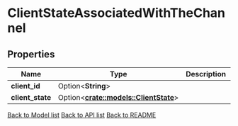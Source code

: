 # ClientStateAssociatedWithTheChannel

## Properties

Name | Type | Description | Notes
------------ | ------------- | ------------- | -------------
**client_id** | Option<**String**> |  | [optional]
**client_state** | Option<[**crate::models::ClientState**](client_state.md)> |  | [optional]

[Back to Model list](../README.md#documentation-for-models) [Back to API list](../README.md#documentation-for-api-endpoints) [Back to README](../README.md)


